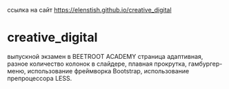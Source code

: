 ссылка на сайт https://elenstish.github.io/creative_digital
# creative_digital
выпускной экзамен в BEETROOT ACADEMY
страница адаптивная, разное количество колонок в слайдере, плавная прокрутка, гамбургер-меню, использование фреймворка Bootstrap, использование препроцессора LESS.
